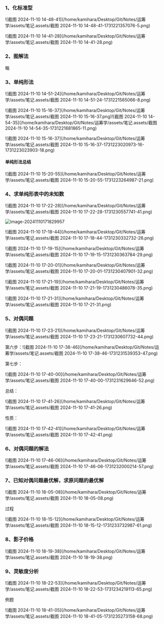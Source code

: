 ### 1、化标准型

![截图 2024-11-10 14-48-41](/home/kamihara/Desktop/Git/Notes/运筹学/assets/笔记.assets/截图 2024-11-10 14-48-41-1731221357076-5.png)

![截图 2024-11-10 14-41-28](/home/kamihara/Desktop/Git/Notes/运筹学/assets/笔记.assets/截图 2024-11-10 14-41-28.png)

### 2、图解法

略

### 3、单纯形法

![截图 2024-11-10 14-51-24](/home/kamihara/Desktop/Git/Notes/运筹学/assets/笔记.assets/截图 2024-11-10 14-51-24-1731221565066-8.png)

![截图 2024-11-10 15-16-37](/home/kamihara/Desktop/Git/Notes/运筹学/assets/笔记.assets/截图 2024-11-10 15-16-37.png)![截图 2024-11-10 14-54-35](/home/kamihara/Desktop/Git/Notes/运筹学/assets/笔记.assets/截图 2024-11-10 14-54-35-1731221681865-11.png)

![截图 2024-11-10 15-16-37](/home/kamihara/Desktop/Git/Notes/运筹学/assets/笔记.assets/截图 2024-11-10 15-16-37-1731223020973-16-1731223023903-18.png)

#### 单纯形法总结

![截图 2024-11-10 15-20-55](/home/kamihara/Desktop/Git/Notes/运筹学/assets/笔记.assets/截图 2024-11-10 15-20-55-1731223264987-21.png)

### 4、求单纯形表中的未知数

![截图 2024-11-10 17-22-28](/home/kamihara/Desktop/Git/Notes/运筹学/assets/笔记.assets/截图 2024-11-10 17-22-28-1731230557741-41.png)

![image-20241110171829957](/home/kamihara/Desktop/Git/Notes/运筹学/assets/笔记.assets/image-20241110171829957-1731230311852-23.png)

![截图 2024-11-10 17-18-44](/home/kamihara/Desktop/Git/Notes/运筹学/assets/笔记.assets/截图 2024-11-10 17-18-44-1731230332732-26.png)

![截图 2024-11-10 17-19-15](/home/kamihara/Desktop/Git/Notes/运筹学/assets/笔记.assets/截图 2024-11-10 17-19-15-1731230363784-29.png)

![截图 2024-11-10 17-20-01](/home/kamihara/Desktop/Git/Notes/运筹学/assets/笔记.assets/截图 2024-11-10 17-20-01-1731230407901-32.png)

![截图 2024-11-10 17-21-19](/home/kamihara/Desktop/Git/Notes/运筹学/assets/笔记.assets/截图 2024-11-10 17-21-19-1731230486078-35.png)

![截图 2024-11-10 17-21-31](/home/kamihara/Desktop/Git/Notes/运筹学/assets/笔记.assets/截图 2024-11-10 17-21-31.png)

### 5、对偶问题

![截图 2024-11-10 17-23-21](/home/kamihara/Desktop/Git/Notes/运筹学/assets/笔记.assets/截图 2024-11-10 17-23-21-1731230607732-44.png)

第六步：![截图 2024-11-10 17-38-46](/home/kamihara/Desktop/Git/Notes/运筹学/assets/笔记.assets/截图 2024-11-10 17-38-46-1731231539353-47.png)

第七步：

![截图 2024-11-10 17-40-00](/home/kamihara/Desktop/Git/Notes/运筹学/assets/笔记.assets/截图 2024-11-10 17-40-00-1731231629646-52.png)

总结：

![截图 2024-11-10 17-41-26](/home/kamihara/Desktop/Git/Notes/运筹学/assets/笔记.assets/截图 2024-11-10 17-41-26.png)

性质：

![截图 2024-11-10 17-42-41](/home/kamihara/Desktop/Git/Notes/运筹学/assets/笔记.assets/截图 2024-11-10 17-42-41.png)

### 6、对偶问题的解法

![截图 2024-11-10 17-46-06](/home/kamihara/Desktop/Git/Notes/运筹学/assets/笔记.assets/截图 2024-11-10 17-46-06-1731232000214-57.png)

### 7、已知对偶问题最优解，求原问题的最优解

![截图 2024-11-10 18-05-08](/home/kamihara/Desktop/Git/Notes/运筹学/assets/笔记.assets/截图 2024-11-10 18-05-08.png)

过程

![截图 2024-11-10 18-15-12](/home/kamihara/Desktop/Git/Notes/运筹学/assets/笔记.assets/截图 2024-11-10 18-15-12-1731233732987-61.png)

### 8、影子价格

![截图 2024-11-10 18-19-38](/home/kamihara/Desktop/Git/Notes/运筹学/assets/笔记.assets/截图 2024-11-10 18-19-38.png)

### 9、灵敏度分析

![截图 2024-11-10 18-22-53](/home/kamihara/Desktop/Git/Notes/运筹学/assets/笔记.assets/截图 2024-11-10 18-22-53-1731234219113-65.png)

例题

![截图 2024-11-10 18-41-05](/home/kamihara/Desktop/Git/Notes/运筹学/assets/笔记.assets/截图 2024-11-10 18-41-05-1731235273158-68.png)